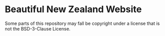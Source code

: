 # Beautiful New Zealand Website

Some parts of this repository may fall be copyright under a license that is not the BSD-3-Clause License.
